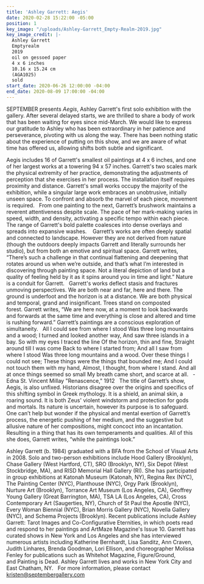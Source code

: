 ```yaml
---
title: 'Ashley Garrett: Aegis'
date: 2020-02-28 15:22:00 -05:00
position: 1
key_image: "/uploads/Ashley-Garrett_Empty-Realm-2019.jpg"
key_image_credit: |-
  Ashley Garrett
  Emptyrealm
  2019
  oil on gessoed paper
  4 x 6 inches
  10.16 x 15.24 cm
  (AGA1025)
  sold
start_date: 2020-06-26 12:00:00 -04:00
end_date: 2020-08-09 17:00:00 -04:00
---
```


SEPTEMBER presents *Aegis*, Ashley Garrett's first solo exhibition with the gallery. After several delayed starts, we are thrilled to share a body of work that has been waiting for eyes since mid-March. We would like to express our gratitude to Ashley who has been extraordinary in her patience and perseverance, pivoting with us along the way. There has been nothing static about the experience of putting on this show, and we are aware of what time has offered us, allowing shifts both subtle and significant. 

Aegis includes 16 of Garrett's smallest oil paintings at 4 x 6 inches, and one of her largest works at a towering 94 x 57 inches. Garrett's two scales mark the physical extremity of her practice, demonstrating the adjustments of perception that she exercises in her process. The installation itself requires proximity and distance. Garrett's small works occupy the majority of the exhibition, while a singular large work embraces an unobtrusive, initially unseen space. To confront and absorb the marvel of each piece, movement is required.
 
From one painting to the next, Garrett’s brushwork maintains a reverent attentiveness despite scale. The pace of her mark-making varies in speed, width, and density, activating a specific tempo within each piece. The range of Garrett's bold palette coalesces into dense overlays and spreads into expansive washes. 
 
Garrett’s works are often deeply spatial and connected to landscape. However they are not derived from nature (though the outdoors deeply impacts Garrett and literally surrounds her studio), but from both an emotive and spiritual space. Garrett writes, “There’s such a challenge in that continual flattening and deepening that rotates around us when we’re outside, and that’s what I’m interested in discovering through painting space. Not a literal depiction of land but a quality of feeling held by it as it spins around you in time and light.” Nature is a conduit for Garrett.
 
Garrett's works deflect stasis and fractures unmoving perspectives. We are both near and far, here and there. The ground is underfoot and the horizon is at a distance. We are both physical and temporal, grand and insignificant. Trees stand on composted forest. Garrett writes, “We are here now, at a moment to look backwards and forwards at the same time and everything is close and altered and time is rushing forward.” Garrett’s paintings are a conscious exploration of simultaneity.
 
All I could see from where I stood 
Was three long mountains and a wood;
I turned and looked another way,
And saw three islands in a bay.
So with my eyes I traced the line
Of the horizon, thin and fine,
Straight around till I was come
Back to where I started from;
And all I saw from where I stood
Was three long mountains and a wood.
Over these things I could not see;
These things were the things that bounded me;
And I could not touch them with my hand,
Almost, I thought, from where I stand.
And all at once things seemed so small
My breath came short, and scarce at all.
 
-Edna St. Vincent Millay
"Renascence," 1912
 
The title of Garrett’s show, Aegis, is also unfixed. Historians disagree over the origins and specifics of this shifting symbol in Greek mythology. It is a shield, an animal skin, a roaring sound. It is both Zeus' violent windstorm and protection for gods and mortals. Its nature is uncertain, however its purpose is to safeguard.
 
One can’t help but wonder if the physical and mental exertion of Garrett’s process, the energetic pushing of her medium, and the suggestive but allusive nature of her compositions, might concoct into an incantation. Resulting in a thing that has its own temperaments and qualities. All of this she does, Garrett writes, “while the paintings look.”


Ashley Garrett (b. 1984) graduated with a BFA from the School of Visual Arts in 2008. Solo and two-person exhibitions include Hood Gallery (Brooklyn), Chase Gallery (West Hartford, CT), SRO (Brooklyn, NY), Six Depot (West Stockbridge, MA), and RISD Memorial Hall Gallery (RI). She has participated in group exhibitions at Katonah Museum (Katonah, NY), Regina Rex (NYC), The Painting Center (NYC), Planthouse (NYC), Orgy Park (Brooklyn), Nurture Art (Brooklyn), Torrance Art Museum (Los Angeles, CA), Geoffrey Young Gallery (Great Barrington, MA), TSA LA (Los Angeles, CA), Cross Contemporary Art (Saugerties, NY), Church of St Paul the Apostle (NYC), Every Woman Biennial (NYC), Brian Morris Gallery (NYC), Novella Gallery (NYC), and Schema Projects (Brooklyn). Recent publications include Ashley Garrett: Tarot Images and Co-Configurative Eternities, in which poets read and respond to her paintings and ArtMaze Magazine's Issue 10. Garrett has curated shows in New York and Los Angeles and she has interviewed numerous artists including Katherine Bernhardt, Lisa Sanditz, Ann Craven, Judith Linhares, Brenda Goodman, Lori Ellison, and choreographer Molissa Fenley for publications such as Whitehot Magazine, Figure/Ground, and Painting is Dead. Ashley Garrett lives and works in New York City and East Chatham, NY.
 
For more information, please contact kristen@septembergallery.com